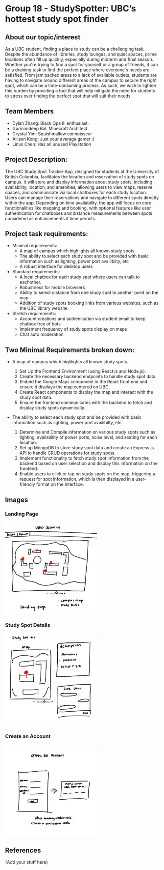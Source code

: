 # Group 18 - StudySpotter: UBC’s hottest study spot finder

## About our topic/interest

As a UBC student, finding a place to study can be a challenging task. Despite the abundance of libraries, study lounges, and quiet spaces, prime locations often fill up quickly, especially during midterm and final season. Whether you're trying to find a spot for yourself or a group of friends, it can be a draining task to find the perfect place where everyone's needs are satisfied. From jam packed areas to a lack of available outlets, students are having to navigate around different areas of the campus to secure the right spot, which can be a time-consuming process. As such, we wish to lighten this burden by providing a tool that will help mitigate the need for students to stress over finding the perfect spot that will suit their needs.

## Team Members

- Dylan Zhang: Black Ops III enthusiast.
- Gurmandeep Bal: Minecraft Architect
- Crystal Yim: Squishmallow connoisseur 
- Allison Kong: Just your average gamer :)
- Linus Chen: Has an unused Playstation

## Project Description:
The UBC Study Spot Tracker App, designed for students at the University of British Columbia, facilitates the location and reservation of study spots on campus. It will store and display information about study spots, including availability, location, and amenities, allowing users to view maps, reserve spaces, and communicate via local chatboxes for each study location. Users can manage their reservations and navigate to different spots directly within the app. Depending on time availability, the app will focus on core functionalities like mapping and booking, with optional features like user authentication for chatboxes and distance measurements between spots considered as enhancements if time permits.

## Project task requirements:

- Minimal requirements:
  * A map of campus which highlights all known study spots.
  * The ability to select each study spot and be provided with basic information such as lighting, power port availibilty, etc
  * A robust interface for desktop users
- Standard requirements:
  * A local chatbox for each study spot where users can talk to eachother.
  * Robustness for mobile browsers
  * Ability to select distance from one study spot to another point on the map.
  * Addition of study spots booking links from various websites, such as the UBC library website.
- Stretch requirements:
  * Account creations and authenication via student email to keep chatbox free of bots
  * Implement frequency of study spots display on maps
  * Chat auto moderation

## Two Minimal Requirements broken down:
* A map of campus which highlights all known study spots.
  1. Set Up the Frontend Environment (using React.js and Node.js).
  2. Create the necessary backend endpoints to handle study spot data.
  3. Embed the Google Maps component in the React front end and ensure it displays the map centered on UBC.
  4. Create React components to display the map and interact with the study spot data.
  5. Ensure the frontend communicates with the backend to fetch and display study spots dynamically.

* The ability to select each study spot and be provided with basic information such as lighting, power port availibilty, etc
  1. Determine and Compile information on various study spots such as lighting, availability of power ports, noise level, and seating for each location.
  2. Set up MongoDB to store study spot data and create an Express.js API to handle CRUD operations for study spots.
  3. Implement functionality to fetch study spot information from the backend based on user selection and display this information on the frontend.
  4. Enable users to click or tap on study spots on the map, triggering a request for spot information, which is then displayed in a user-friendly format on the interface.
 


## Images
### Landing Page
<img src="images/sketch_1.jpg" width="300px">

### Study Spot Details
<img src="images/sketch_2.jpg" width="300px">

### Create an Account 
<img src="images/sketch_3.jpg" width="300px">

## References

{Add your stuff here}